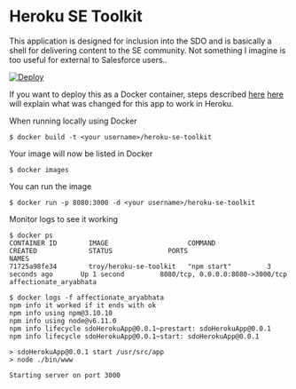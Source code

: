 # Heroku SE Toolkit

This application is designed for inclusion into the SDO and is basically a shell for delivering content to the SE community. 
Not something I imagine is too useful for external to Salesforce users..

[![Deploy](https://www.herokucdn.com/deploy/button.svg)](https://heroku.com/deploy)

If you want to deploy this as a Docker container, steps described [here](https://nodejs.org/en/docs/guides/nodejs-docker-webapp/) [here](https://devcenter.heroku.com/articles/container-registry-and-runtime) will explain what was changed for this app to work in Heroku. 

When running locally using Docker 

```
$ docker build -t <your username>/heroku-se-toolkit
```
Your image will now be listed in Docker

```
$ docker images
```

You can run the image

```
$ docker run -p 8080:3000 -d <your username>/heroku-se-toolkit
```

Monitor logs to see it working
```
$ docker ps
CONTAINER ID        IMAGE                    COMMAND             CREATED             STATUS              PORTS                              NAMES
71725a98fe34        troy/heroku-se-toolkit   "npm start"         3 seconds ago       Up 1 second         8080/tcp, 0.0.0.0:8080->3000/tcp   affectionate_aryabhata

$ docker logs -f affectionate_aryabhata
npm info it worked if it ends with ok
npm info using npm@3.10.10
npm info using node@v6.11.0
npm info lifecycle sdoHerokuApp@0.0.1~prestart: sdoHerokuApp@0.0.1
npm info lifecycle sdoHerokuApp@0.0.1~start: sdoHerokuApp@0.0.1

> sdoHerokuApp@0.0.1 start /usr/src/app
> node ./bin/www

Starting server on port 3000
```
